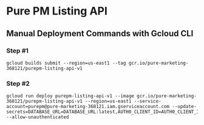 # Pure PM Listing API

## Manual Deployment Commands with Gcloud CLI

### Step #1

```
gcloud builds submit --region=us-east1 --tag gcr.io/pure-marketing-368121/purepm-listing-api-v1
```

### Step #2

```
gcloud run deploy purepm-listing-api-v1 --image gcr.io/pure-marketing-368121/purepm-listing-api-v1 --region=us-east1 --service-account=purepm@pure-marketing-368121.iam.gserviceaccount.com --update-secrets=DATABASE_URL=DATABASE_URL:latest,AUTH0_CLIENT_ID=AUTH0_CLIENT_ID:latest,AUTH0_CLIENT_SECRET=AUTH0_CLIENT_SECRET:latest,AUTH0_DOMAIN=AUTH0_DOMAIN:latest,NODE_ENV=NODE_ENV:latest --allow-unauthenticated